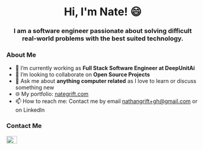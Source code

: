 <h1 align="center">Hi, I'm Nate! 😄</h1>
<h3 align="center">I am a software engineer passionate about solving difficult real-world problems with the best suited technology.</h3>

<h3>About Me</h3>

- 🔭 I’m currently working as **Full Stack Software Engineer at DeepUnitAi**
- 👯 I’m looking to collaborate on **Open Source Projects**
- 💬 Ask me about **anything computer related** as I love to learn or discuss something new
- 🌐 My portfolio: [nategrift.com](https://www.nategrift.com)
- 📫 How to reach me: Contact me by email nathangrift+gh@gmail.com or on LinkedIn

<h3>Contact Me</h3>

<p align="left">
<a href="https://linkedin.com/in/nategrift" target="_blank"><img align="center" src="https://raw.githubusercontent.com/rahuldkjain/github-profile-readme-generator/master/src/images/icons/Social/linked-in-alt.svg" alt="nategrift" height="20" width="28" /></a>
</p>
